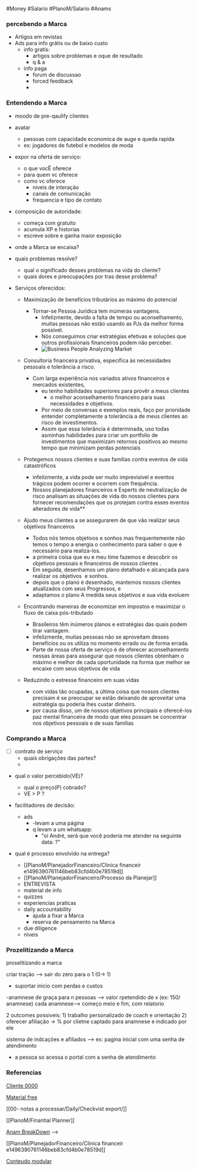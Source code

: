 #Money #Salario #PlanoM/Salario 
#Anams 

### percebendo a Marca
- Artigos em revistas
- Ads para info grátis ou de baixo custo
	- info gratis:
		- artigos sobre problemas e oque de resultado
		- q & a
	- info paga
		- forum de discussao
		- forced feedback
		- 

### Entendendo a Marca
- moodo de pre-qaulify clientes
- avatar
	- pessoas com capacidade economica de auge e queda rapida
	- ex: jogadores de futebol e modelos de moda

- expor na oferta de serviço:
	- o que vocÊ oferece
	- para quem vc oferece
	- como vc oferece
		- niveis de interação
		- canais de comunicação
		- frequencia e tipo de contato

- composição de autoridade:
	- começa com gratuito
	- acumula XP e historias
	- escreve sobre e ganha maior exposição

- onde a Marca se encaixa?
- quais problemas resolve?
	- qual o significado desses problemas na vida do cliente?
	- quais dores e preocupações por tras desse problema?

- Serviços oferecidos:
	- Maximização de benefícios tributários ao máximo do potencial
		-   Tornar-se Pessoa Jurídica tem inúmeras vantagens. 
			- Infelizmente, devido a falta de tempo ou aconselhamento, muitas pessoas não estão usando as PJs da melhor forma possível. 
			- Nós conseguimos criar estratégias efetivas e soluções que outros profissionais financeiros podem não perceber.
		    -  ![Business People Analyzing Market](https://lh5.googleusercontent.com/vRC6Vfj-vUiaP1UDUCA0_ggrLtpSh2SfCV0IoiC11PGN9E5oPKRPodnN4p8u4ZECiemHI7cUQdObtTnHAotUDsQJhh5NcplcsFs1Fe6Kn0R7SOLOmTzY07SYCHGspL_W1HNBBVUr)

	- Consultoria financeira privativa, específica às necessidades pessoais e tolerância a risco. 
		 - Com larga experiência nos variados ativos financeiros e mercados existentes, 
			 - eu tenho habilidades superiores para provêr a meus clientes 
				 -  o melhor aconselhamento financeiro para suas necessidades e objetivos. 
			 - Por meio de conversas e exemplos reais, faço por prioridade entender completamente a tolerância a de meus clientes ao risco de investimentos. 
			 - Assim que essa tolerância é determinada, uso todas asminhas habilidades para criar um portfolio de investimentos que maximizam retornos positivos ao mesmo tempo que minimizam perdas potenciais
			 
	-  Protegemos nossos clientes e suas famílias contra eventos de vida catastróficos
    	-    infelizmente, a vida pode ser muito imprevisível e eventos trágicos podem ocorrer e ocorrem com frequência.
    	- Nossos planejadores financeiros e Experts de neutralização de risco analisam as situações de vida do nossos clientes para fornecer recomendações que os protejam contra esses eventos alteradores de vida**
    	
	- Ajudo meus clientes a se assegurarem de que vão realizar seus objetivos financeiros
		- Todos nós temos objetivos e sonhos mas frequentemente não temos o tempo a energia o conhecimento para saber o que é necessário para realiza-los. 
		- a primeira coisa que eu e meu time fazemos e descobrir os objetivos pessoais e financeiros de nossos clientes . 
		- Em seguida, desenhamos um plano detalhado e alcançada para realizar os objetivos  e sonhos.  
		- depois que o plano é desenhado, mantemos nossos clientes atualizados com seus Progressos, e 
		- adaptamos o plano A medida seus objetivos e sua vida evoluem
	-  Encontrando maneiras de economizar em impostos e maximizar o fluxo de caixa pós-tributado
		-  Brasileiros têm inúmeros planos e estratégias das quais podem tirar vantagem.  
		- infelizmente, muitas pessoas não se aproveitam desses benefícios ou os utiliza no momento errado ou de forma errada. 
		- Parte de nossa oferta de serviço é de oferecer aconselhamento nessas áreas para assegurar que nossos clientes obtenham o máximo e melhor de cada oportunidade na forma que melhor se encaixe com seus objetivos de vida
		
	- Reduzindo o estresse financeiro em suas vidas
		- com vidas tão ocupadas, a última coisa que nossos clientes precisam é se preocupar se estão deixando de aproveitar uma estratégia qu poderia lhes custar dinheiro. 
		- por causa disso, um de nossos objetivos principais e oferecê-los paz mental financeira de modo que eles possam se concentrar nos objetivos pessoais e de suas famílias




### Comprando a Marca
- [ ] contrato de serviço
	- quais obrigações das partes?
	- 
- qual o valor percebido(VE)?
	- qual o preço(P) cobrado?
	- VE > P ?

- facilitadores de decisão:
	- ads
		- -levam a uma página
		- q levam a um whatsapp:
			- "oi André, será que você poderia me atender na seguinte data: ?"
- qual é processo envolvido na entrega?
	- [[PlanoM/PlanejadorFinanceiro/Clinica financeir e1496390761146beb83cfd4b0e78519d]]
	- [[PlanoM/PlanejadorFinanceiro/Processo da Planejar]]
	- ENTREVISTA
	- material de info
	- quizzes
	- experiencias praticas
	- daily accountability
		- ajuda a fixar a Marca 
		- reserva de pensamento na Marca
	- due diligence
	- níveis


### Prozelitizando a Marca

proselitizando a marca

criar tração --> sair do zero para o 1 (0-> 1)
- suportar inicio com perdas e custos

-anamnese de graça para n pessoas
--> valor rpetendido de x
(ex: 150/ anamnese)
cada anamnese--> começo meio e fim, com relatorio

2 outcomes possiveis:
	1) trabalho personalizado de coach e orientação
	2) oferecer afiliação -> % por clietne captado para anamnese e indicado por ele

sistema de indcações e afiliados
--> ex: pagina inicial com uma senha de atendimento
- a pessoa so acessa o portal com a senha de atendimento


### Referencias

[Cliente 0000](https://drive.google.com/folderview?id=1WvVQItoMAsFTsj2-btkmTwiTSxaU2FP2)

[Material free](https://drive.google.com/folderview?id=1OhJybtPW_RgXAkn0gE110QHriFQ3Ev9Z)

[[00- notas a processar/Daily/Checkvist export/]]

[[PlanoM/Finantial Planner]]

[Anam BreakDown](https://www.notion.so/Clinica-financeir-e1496390761146beb83cfd4b0e78519d) --> 

[[PlanoM/PlanejadorFinanceiro/Clinica financeir e1496390761146beb83cfd4b0e78519d]]

[Conteudo modular](https://drive.google.com/drive/folders/1K2DQcfU0ihbYuP5yFhb_rZg7SWvD1mJr?usp=sharing)



